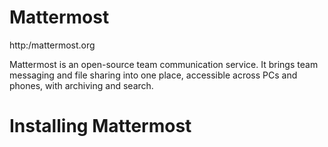 Mattermost
==========

http:/mattermost.org

Mattermost is an open-source team communication service. It brings team messaging and file sharing into one place, accessible across PCs and phones, with archiving and search.

Installing Mattermost
=====================

